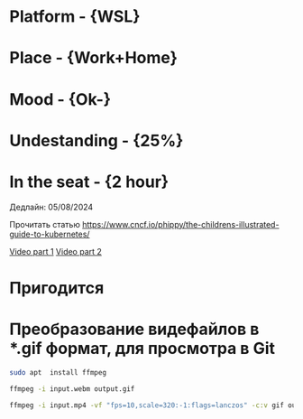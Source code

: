 # Platform     - {WSL}
# Place        - {Work+Home}
# Mood         - {Ok-}
# Undestanding - {25%}
# In the seat  - {2 hour}

Дедлайн: 05/08/2024

Прочитать статью https://www.cncf.io/phippy/the-childrens-illustrated-guide-to-kubernetes/


[Video part 1](assets/K8s_fo_children_part1_s.gif)
[Video part 2](assets/K8s_fo_children_part2_s.gif)

# Пригодится
# Преобразование видефайлов в *.gif формат, для просмотра в Git
```bash
sudo apt  install ffmpeg

ffmpeg -i input.webm output.gif

ffmpeg -i input.mp4 -vf "fps=10,scale=320:-1:flags=lanczos" -c:v gif output.gif # compress file


```